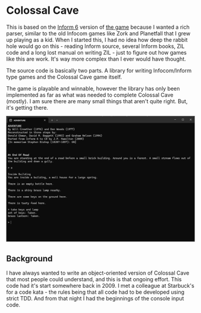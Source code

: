 Colossal Cave
=============

This is based on the [Inform 6](https://gitlab.com/DavidGriffith/inform6lib) version of [the game](https://www.ifarchive.org/if-archive/games/source/inform/Advent.inf) because I wanted a rich parser, similar to the old Infocom games like Zork and Planetfall that I grew up playing as a kid. 
When I started this, I had no idea how deep the rabbit hole would go on this - reading Inform source, several Inform books, ZIL code and a long lost manual on writing ZIL - just to figure out how games like this are work. It's way more complex than I ever would have thought. 

The source code is basically two parts. A library for writing Infocom/Inform type games and the 
Colossal Cave game itself.

The game is playable and winnable, however the library has only been implemented as far as what 
was needed to complete Colossal Cave (mostly). I am sure there are many small things that aren't 
quite right. But, it's getting there.

![colossal-cave-console](https://github.com/jphamilton/colossal-cave/blob/master/assets/1.png)

## Background
I have always wanted to write an object-oriented version of Colossal Cave that most people could understand, and this is that ongoing effort. This code had it's start somewhere back in 2009. 
I met a colleague at Starbuck's for a code kata - the rules being that all code had to be developed using strict TDD. 
And from that night I had the beginnings of the console input code. 

